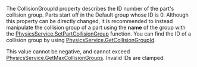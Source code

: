 The CollisionGroupId property describes the ID number of the part's collision group. Parts start off in the Default group whose ID is 0. Although this property can be directly changed, it is recommended to instead manipulate the collision group of a part using the **name** of the group with the [PhysicsService.SetPartCollisionGroup](https://developer.roblox.com/api-reference/function/PhysicsService/SetPartCollisionGroup) function. You can find the ID of a collision group by using [PhysicsService.GetCollisionGroupId](https://developer.roblox.com/api-reference/function/PhysicsService/GetCollisionGroupId).

This value cannot be negative, and cannot exceed [PhysicsService.GetMaxCollisionGroups](https://developer.roblox.com/api-reference/function/PhysicsService/GetMaxCollisionGroups). Invalid IDs are clamped.